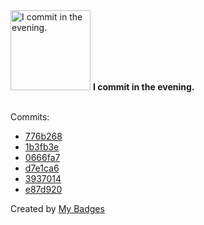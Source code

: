 <img src="https://my-badges.github.io/my-badges/evening-commits.png" alt="I commit in the evening." title="I commit in the evening." width="128">
<strong>I commit in the evening.</strong>
<br><br>

Commits:

- <a href="https://github.com/VatsalSy/VatsalSy.github.io/commit/776b268e85f482e0fec08bba89b255c0ca820308">776b268</a>
- <a href="https://github.com/VatsalSy/VatsalSy.github.io/commit/1b3fb3ee5a36475fc8183b8b077d25c8aba3389b">1b3fb3e</a>
- <a href="https://github.com/VatsalSy/EVP-pendant-drop/commit/0666fa7b900a05336b6b0c7954110d5af8e6425c">0666fa7</a>
- <a href="https://github.com/VatsalSy/RemindersSync/commit/d7e1ca6d3ab7cf474aa1aef3448511b276042c3d">d7e1ca6</a>
- <a href="https://github.com/VatsalSy/RemindersSync/commit/39370149ef739e611bf6610a5dbde3ed8991f0c2">3937014</a>
- <a href="https://github.com/VatsalSy/RemindersSync/commit/e87d920f071b739a1d1035f6684cf7b240be9321">e87d920</a>


Created by <a href="https://github.com/my-badges/my-badges">My Badges</a>
